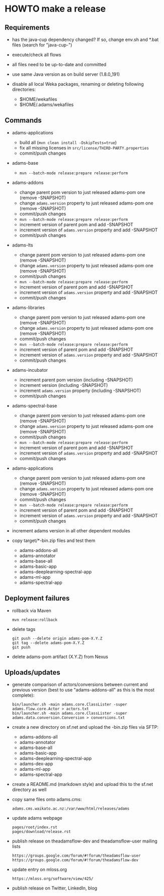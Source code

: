HOWTO make a release
====================

Requirements
------------
  
* has the java-cup dependency changed? If so, change env.sh and
  *.bat files (search for "java-cup-")

* execute/check all flows

* all files need to be up-to-date and committed

* use same Java version as on build server (1.8.0_191)

* disable all local Weka packages, renaming or deleting following directories:

  * $HOME/wekafiles
  * $HOME/.adams/wekafiles


Commands
--------

* adams-applications

  * build all (`mvn clean install -DskipTests=true`)
  * fix all missing licenses in `src/license/THIRD-PARTY.properties`
  * commit/push changes

* adams-base

  * `mvn --batch-mode release:prepare release:perform`

* adams-addons
  
  * change parent pom version to just released adams-pom one (remove -SNAPSHOT)
  * change `adams.version` property to just released adams-pom one (remove -SNAPSHOT)
  * commit/push changes
  * `mvn --batch-mode release:prepare release:perform`
  * increment version of parent pom and add -SNAPSHOT
  * increment version of `adams.version` property and add -SNAPSHOT
  * commit/push changes

* adams-lts
  
  * change parent pom version to just released adams-pom one (remove -SNAPSHOT)
  * change `adams.version` property to just released adams-pom one (remove -SNAPSHOT)
  * commit/push changes
  * `mvn --batch-mode release:prepare release:perform`
  * increment version of parent pom and add -SNAPSHOT
  * increment version of `adams.version` property and add -SNAPSHOT
  * commit/push changes

* adams-libraries
  
  * change parent pom version to just released adams-pom one (remove -SNAPSHOT)
  * change `adams.version` property to just released adams-pom one (remove -SNAPSHOT)
  * commit/push changes
  * `mvn --batch-mode release:prepare release:perform`
  * increment version of parent pom and add -SNAPSHOT
  * increment version of `adams.version` property and add -SNAPSHOT
  * commit/push changes

* adams-incubator

  * increment parent pom version (including -SNAPSHOT)
  * increment version (including -SNAPSHOT)
  * increment `adams.version` property (including -SNAPSHOT)
  * commit/push changes

* adams-spectral-base
  
  * change parent pom version to just released adams-pom one (remove -SNAPSHOT)
  * change `adams.version` property to just released adams-pom one (remove -SNAPSHOT)
  * commit/push changes
  * `mvn --batch-mode release:prepare release:perform`
  * increment version of parent pom and add -SNAPSHOT
  * increment version of `adams.version` property and add -SNAPSHOT
  * commit/push changes

* adams-applications
  
  * change parent pom version to just released adams-pom one (remove -SNAPSHOT)
  * change `adams.version` property to just released adams-pom one (remove -SNAPSHOT)
  * commit/push changes
  * `mvn --batch-mode release:prepare release:perform`
  * increment version of parent pom and add -SNAPSHOT
  * increment version of `adams.version` property and add -SNAPSHOT
  * commit/push changes

* increment adams version in all other dependent modules

* copy target/*-bin.zip files and test them

  * adams-addons-all
  * adams-annotator
  * adams-base-all
  * adams-basic-app
  * adams-deeplearning-spectral-app
  * adams-ml-app
  * adams-spectral-app


Deployment failures
-------------------

* rollback via Maven

  ```
  mvn release:rollback
  ```
  
* delete tags

  ```
  git push --delete origin adams-pom-X.Y.Z
  git tag --delete adams-pom-X.Y.Z
  git push
  ```
  
* delete adams-pom artifact (X.Y.Z) from Nexus


Uploads/updates
---------------
  
* generate comparison of actors/conversions between current and previous
  version (best to use "adams-addons-all" as this is the most complete):
    
  ```
  bin/launcher.sh -main adams.core.ClassLister -super adams.flow.core.Actor > actors.txt
  bin/launcher.sh -main adams.core.ClassLister -super adams.data.conversion.Conversion > conversions.txt
  ```

* create a new directory on sf.net and upload the -bin.zip files via SFTP:

  * adams-addons-all
  * adams-annotator
  * adams-base-all
  * adams-basic-app
  * adams-deeplearning-spectral-app
  * adams-dex-app
  * adams-ml-app
  * adams-spectral-app

* create a README.md (markdown style) and upload this to the sf.net directory
  as well
    
* copy same files onto adams.cms:

  ```
  adams.cms.waikato.ac.nz:/var/www/html/releases/adams
  ```

* update adams webpage

  ```
  pages/root/index.rst
  pages/download/release.rst
  ```

* publish release on theadamsflow-dev and theadamsflow-user mailing lists

  ```
  https://groups.google.com/forum/#!forum/theadamsflow-user
  https://groups.google.com/forum/#!forum/theadamsflow-dev
  ```

* update entry on mloss.org

  ```
  https://mloss.org/software/view/425/
  ```

* publish release on Twitter, LinkedIn, blog

